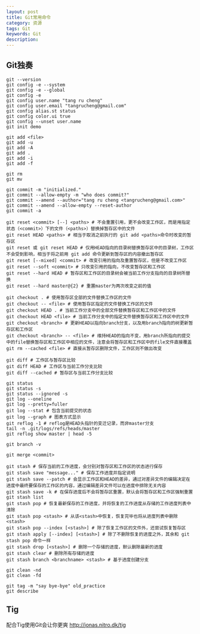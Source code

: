 ```yaml
---
layout: post
title: Git常用命令
category: 资源
tags: Git
keywords: Git
description: 
---
```


## Git独奏

    git --version
    git config -e --system
    git config -e --global
    git config -e
    git config user.name "tang ru cheng"
    git config user.email "tangrucheng@gmail.com"
    git config alias.st status
    git config color.ui true
    git config --unset user.name
    git init demo
    
    git add <file>
    git add -u
    git add -A
    git add .
    git add -i
    git add -f

    git rm
    git mv

    git commit -m "initialized."
    git commit --allow-empty -m "who does commit?"
    git commit --amend --author="tang ru cheng <tangrucheng@gmail.com>"
    git commit --amend --allow-empty --reset-author
    git commit -a

    git reset <commit> [--] <paths> # 不会重置引用，更不会改变工作区，而是用指定状态（<commit>）下的文件（<paths>）替换掉暂存区中的文件
    git reset HEAD <paths> # 相当于取消之前执行的 git add <paths>命令时改变的暂存区
    git reset 或 git reset HEAD # 仅用HEAD指向的目录树替换暂存区中的目录树，工作区不会受到影响，相当于将之前用 git add 命令更新到暂存区的内容撤出暂存区
    git reset [--mixed] <commit> # 改变引用的指向及重置暂存区，但是不改变工作区
    git reset --soft <commit> # 只改变引用的指向，不改变暂存区和工作区
    git reset --hard HEAD # 暂存区和工作区的目录树会被当前工作分支指向的目录树所替换
    git reset --hard master@{2} # 重置master为两次改变之前的值

    git checkout . # 使用暂存区全部的文件替换工作区的文件
    git checkout -- <file> # 使用暂存区指定的文件替换工作区的文件
    git checkout HEAD . # 当前工作分支中的全部文件替换暂存区和工作区中的文件
    git checkout HEAD <file> # 当前工作分支中的指定文件替换暂存区和工作区中的文件
    git checkout <branch> # 更新HEAD以指向branch分支，以及用branch指向的树更新暂存区和工作区
    git checkout <branch> -- <file> # 维持HEAD的指向不变，用branch所指向的提交中的file替换暂存区和工作区中相应的文件，注意会将暂存区和工作区中的file文件直接覆盖
    git rm --cached <file> # 直接从暂存区删除文件，工作区则不做出改变

    git diff # 工作区与暂存区比较
    git diff HEAD # 工作区与当前工作分支比较
    git diff --cached # 暂存区与当前工作分支比较

    git status
    git status -s
    git status --ignored -s
    git log --oneline
    git log --pretty=fuller
    git log --stat # 包含当前提交的状态
    git log --graph # 图表方式显示
    git reflog -1 # reflog是HEAD头指针的变迁记录，而非master分支
    tail -n .git/logs/refs/heads/master
    git reflog show master | head -5

    git branch -v

    git merge <commit>

    git stash # 保存当前的工作进度，会分别对暂存区和工作区的状态进行保存
    git stash save "message..." # 保存工作进度并指定说明
    git stash save --patch # 会显示工作区和HEAD的差异，通过对差异文件的编辑决定在进度中最终要保存的工作区的内容，通过编辑差异文件可以在进度中排除无关内容
    git stash save -k # 在保存进度后不会将暂存区重置，默认会将暂存区和工作区强制重置
    git stash list
    git stash pop # 恢复最新保存的工作进度，并将恢复的工作进度从存储的工作进度列表中清除
    git stash pop <stash> # 从该<stash>中恢复，恢复完毕也将从进度列表中删除<stash>
    git stash pop --index [<stash>] # 除了恢复工作区的文件外，还尝试恢复暂存区
    git stash apply [--index] [<stash>] # 除了不删除恢复的进度之外，其余和 git stash pop 命令一样
    git stash drop [<stash>] # 删除一个存储的进度，默认删除最新的进度
    git stash clear # 删除所有存储的进度
    git stash branch <branchname> <stash> # 基于进度创建分支

    git clean -nd
    git clean -fd

    git tag -m "say bye-bye" old_practice
    git describe

## Tig

配合Tig使用Git会让你更爽 <http://jonas.nitro.dk/tig>